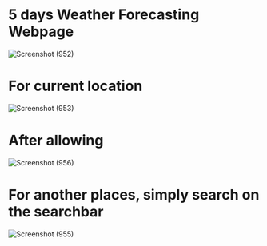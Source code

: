 # 5 days Weather Forecasting Webpage
![Screenshot (952)](https://github.com/user-attachments/assets/f9130fa3-31bc-4ef3-b782-5b07c4ad2f52)
# For current location
![Screenshot (953)](https://github.com/user-attachments/assets/057a730b-49e6-4677-8758-2d4f6b8d437c)
# After allowing
![Screenshot (956)](https://github.com/user-attachments/assets/4718b2ee-cf40-45ec-851b-b59b480bd80c)

# For another places, simply search on the searchbar
![Screenshot (955)](https://github.com/user-attachments/assets/1d402915-17a9-45e4-b531-07322b6048bb)
